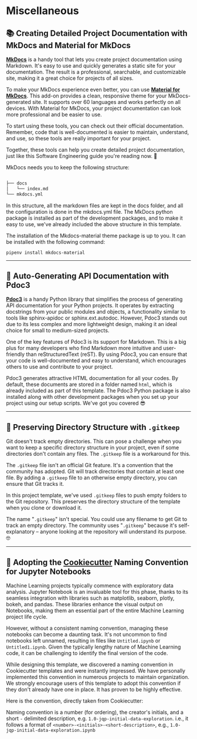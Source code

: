 # **Miscellaneous**


## 📚 **Creating Detailed Project Documentation with MkDocs and Material for MkDocs**

[**MkDocs**](https://www.mkdocs.org/) is a handy tool that lets you create project documentation using Markdown. It's easy to use and quickly generates a static site for your documentation. The result is a professional, searchable, and customizable site, making it a great choice for projects of all sizes.

To make your MkDocs experience even better, you can use [**Material for MkDocs**](https://squidfunk.github.io/mkdocs-material/). This add-on provides a clean, responsive theme for your MkDocs-generated site. It supports over 60 languages and works perfectly on all devices. With Material for MkDocs, your project documentation can look more professional and be easier to use.

To start using these tools, you can check out their official documentation. Remember, code that is well-documented is easier to maintain, understand, and use, so these tools are really important for your project.

Together, these tools can help you create detailed project documentation, just like this Software Engineering guide you're reading now. 🤩

MkDocs needs you to keep the following structure:

```markdown

├── docs
│   └── index.md
└── mkdocs.yml

```

In this structure, all the markdown files are kept in the docs folder, and all the configuration is done in the mkdocs.yml file. The MkDocs python package is installed as part of the development packages, and to make it easy to use, we've already included the above structure in this template.

The installation of the Mkdocs-material theme package is up to you. It can be installed with the following command:

```shell
pipenv install mkdocs-material

```

____

## 📜 **Auto-Generating API Documentation with Pdoc3**

[**Pdoc3**](https://pdoc3.github.io/pdoc/) is a handy Python library that simplifies the process of generating API documentation for your Python projects. It operates by extracting docstrings from your public modules and objects, a functionality similar to tools like sphinx-apidoc or sphinx.ext.autodoc. However, Pdoc3 stands out due to its less complex and more lightweight design, making it an ideal choice for small to medium-sized projects.

One of the key features of Pdoc3 is its support for Markdown. This is a big plus for many developers who find Markdown more intuitive and user-friendly than reStructuredText (reST). By using Pdoc3, you can ensure that your code is well-documented and easy to understand, which encourages others to use and contribute to your project.

Pdoc3 generates attractive HTML documentation for all your codes. By default, these documents are stored in a folder named `html`, which is already included as part of this template. The Pdoc3 Python package is also installed along with other development packages when you set up your project using our setup scripts. We've got you covered 😎


____

## 📁 **Preserving Directory Structure with `.gitkeep`**

Git doesn't track empty directories. This can pose a challenge when you want to keep a specific directory structure in your project, even if some directories don't contain any files. The `.gitkeep` file is a workaround for this.

The `.gitkeep` file isn't an official Git feature. It's a convention that the community has adopted. Git will track directories that contain at least one file. By adding a `.gitkeep` file to an otherwise empty directory, you can ensure that Git tracks it.

In this project template, we've used `.gitkeep` files to push empty folders to the Git repository. This preserves the directory structure of the template when you clone or download it.

The name "`.gitkeep`" isn't special. You could use any filename to get Git to track an empty directory. The community uses "`.gitkeep`" because it's self-explanatory – anyone looking at the repository will understand its purpose. 🤓

____

## 🎫 **Adopting the [Cookiecutter](https://drivendata.github.io/cookiecutter-data-science/#directory-structure) Naming Convention for Jupyter Notebooks**


Machine Learning projects typically commence with exploratory data analysis. Jupyter Notebook is an invaluable tool for this phase, thanks to its seamless integration with libraries such as matplotlib, seaborn, plotly, bokeh, and pandas. These libraries enhance the visual output on Notebooks, making them an essential part of the entire Machine Learning project life cycle.

However, without a consistent naming convention, managing these notebooks can become a daunting task. It's not uncommon to find notebooks left unnamed, resulting in files like `Untitled.ipynb` or `Untitled1.ipynb`. Given the typically lengthy nature of Machine Learning code, it can be challenging to identify the final version of the code.

While designing this template, we discovered a naming convention in Cookiecutter templates and were instantly impressed. We have personally implemented this convention in numerous projects to maintain organization. We strongly encourage users of this template to adopt this convention if they don't already have one in place. It has proven to be highly effective. 

Here is the convention, directly taken from Cookiecutter:

Naming convention is a number (for ordering), the creator's initials, and a short `-` delimited description, e.g. `1.0-jqp-initial-data-exploration`. i.e., it follows a format of `<number>-<initials>-<short-description>`, e.g., `1.0-jqp-initial-data-exploration.ipynb`
